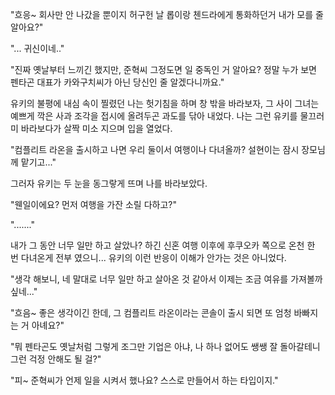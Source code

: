 "흐응~ 회사만 안 나갔을 뿐이지 허구헌 날 롭이랑 첸드라에게 통화하던거 내가 모를 줄 알아요?" 

"... 귀신이네.." 

"진짜 옛날부터 느끼긴 했지만, 준혁씨 그정도면 일 중독인 거 알아요? 정말 누가 보면 펜타곤 대표가 카와구치씨가 아닌 당신인 줄 알겠다니까요." 

유키의 불평에 내심 속이 찔렸던 나는 헛기침을 하며 창 밖을 바라보자, 그 사이 그녀는 예쁘게 깍은 사과 조각을 접시에 올려두곤 과도를 닦아 내었다. 
나는 그런 유키를 물끄러미 바라보다가 살짝 미소 지으며 입을 열었다. 

"컴플리트 라온을 출시하고 나면 우리 둘이서 여행이나 다녀올까? 설현이는 잠시 장모님께 맡기고..." 

그러자 유키는 두 눈을 동그랗게 뜨며 나를 바라보았다. 

"웬일이에요? 먼저 여행을 가잔 소릴 다하고?" 

"......." 

내가 그 동안 너무 일만 하고 살았나? 
하긴 신혼 여행 이후에 후쿠오카 쪽으로 온천 한 번 다녀온게 전부 였으니... 
유키의 이런 반응이 이해가 안가는 것은 아니었다. 

"생각 해보니, 네 말대로 너무 일만 하고 살아온 것 같아서 이제는 조금 여유를 가져볼까 싶네..." 

"흐음~ 좋은 생각이긴 한데, 그 컴플리트 라온이라는 콘솔이 출시 되면 또 엄청 바빠지는 거 아녜요?" 

"뭐 펜타곤도 옛날처럼 그렇게 조그만 기업은 아냐, 나 하나 없어도 쌩쌩 잘 돌아갈테니 그런 걱정 안해도 될 걸?" 

"피~ 준혁씨가 언제 일을 시켜서 했나요? 스스로 만들어서 하는 타입이지." 